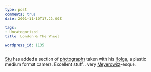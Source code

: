 ```yaml
---
type: post
comments: true
date: 2001-11-16T17:33:00Z

tags:
- Uncategorized
title: London & The Wheel

wordpress_id: 1135
---
```


[Stu](http://www.t-melt.com) has added a section of [photographs](http://www.t-melt.com/holga/embank/holga00.php) taken with his [Holga](http://www.theworkshops.com/resource/frames/holgaframe.html), a plastic medium format camera. Excellent stuff… very [Meyerowitz](http://www.joelmeyerowitz.com/index.html?books/sl.html~main)-esque.
